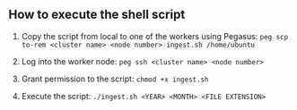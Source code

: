## How to execute the shell script

1. Copy the script from local to one of the workers using Pegasus:
`peg scp to-rem <cluster name> <node number> ingest.sh /home/ubuntu`

2. Log into the worker node:
`peg ssh <cluster name> <node number>`

3. Grant permission to the script:
`chmod +x ingest.sh`

4. Execute the script:
`./ingest.sh <YEAR> <MONTH> <FILE EXTENSION>`